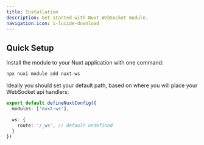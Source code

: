 ```yaml
---
title: Installation
description: Get started with Nuxt WebSocket module.
navigation.icon: i-lucide-download
---
```


## Quick Setup

Install the module to your Nuxt application with one command:

```bash [Terminal]
npx nuxi module add nuxt-ws
```

Ideally you should set your default path, based on where you will place your WebSocket api handlers:

```ts [nuxt.config.ts]
export default defineNuxtConfig({
  modules: ['nuxt-ws'],

  ws: {
    route: '/_ws', // default undefined
  }
})
```

